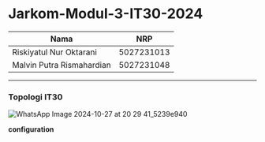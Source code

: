 # Jarkom-Modul-3-IT30-2024

| Nama | NRP |
|---------------------------|------------|
|Riskiyatul Nur Oktarani | 5027231013 |
|Malvin Putra Rismahardian | 5027231048 |

<hr>

### Topologi IT30

![WhatsApp Image 2024-10-27 at 20 29 41_5239e940](https://github.com/user-attachments/assets/a3c7f5e4-36c1-44ed-91d7-9ed17bf97597)

**configuration**


